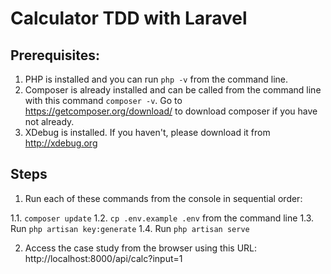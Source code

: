 # Calculator TDD with Laravel

## Prerequisites:

1. PHP is installed and you can run `php -v` from the command line.
2. Composer is already installed and can be called from the command line with this command `composer -v`. Go to https://getcomposer.org/download/ to download composer if you have not already.
3. XDebug is installed. If you haven't, please download it from http://xdebug.org

## Steps

1. Run each of these commands from the console in sequential order:

1.1. `composer update` 
1.2. `cp .env.example .env` from the command line
1.3. Run `php artisan key:generate`
1.4. Run `php artisan serve`

2. Access the case study from the browser using this URL: http://localhost:8000/api/calc?input=1